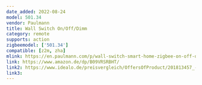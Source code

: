 ```yaml
---
date_added: 2022-08-24
model: 501.34 
vendor: Paulmann
title: Wall Switch On/Off/Dimm
category: remote
supports: action
zigbeemodel: ['501.34']
compatible: [z2m, zha]
mlink: https://en.paulmann.com/p/wall-switch-smart-home-zigbee-on-off-dimm-white/50134
link: https://www.amazon.de/dp/B09VRSRBHT/
link2: https://www.idealo.de/preisvergleich/OffersOfProduct/201813457_-wandschalter-on-off-dimm-weiss-50134-paulmann.html
link3: 
---
```



